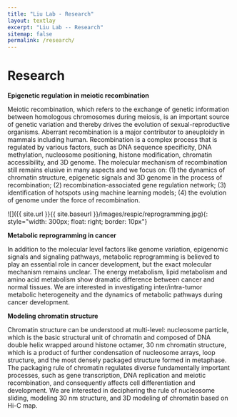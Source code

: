 ```yaml
---
title: "Liu Lab - Research"
layout: textlay
excerpt: "Liu Lab -- Research"
sitemap: false
permalink: /research/
---
```


# Research

**Epigenetic regulation in meiotic recombination**

Meiotic recombination, which refers to the exchange of genetic information between homologous chromosomes during meiosis, is an important source of genetic variation and thereby drives the evolution of sexual-reproductive organisms. Aberrant recombination is a major contributor to aneuploidy in mammals including human. Recombination is a complex process that is regulated by various factors, such as DNA sequence specificity, DNA methylation, nucleosome positioning, histone modification, chromatin accessibility, and 3D genome. The molecular mechanism of recombination still remains elusive in many aspects and we focus on: (1) the dynamics of chromatin structure, epigenetic signals and 3D genome in the process of recombination; (2) recombination-associated gene regulation network; (3) identification of hotspots using machine learning models; (4) the evolution of genome under the force of recombination.

![]({{ site.url }}{{ site.baseurl }}/images/respic/reprogramming.jpg){: style="width: 300px; float: right; border: 10px"}

**Metabolic reprogramming in cancer**

In addition to the molecular level factors like genome variation, epigenomic signals and signaling pathways, metabolic reprogramming is believed to play an essential role in cancer development, but the exact molecular mechanism remains unclear. The energy metabolism, lipid metabolism and amino acid metabolism show dramatic difference between cancer and normal tissues. We are interested in investigating inter/intra-tumor metabolic heterogeneity and the dynamics of metabolic pathways during cancer development. 

**Modeling chromatin structure**

Chromatin structure can be understood at multi-level: nucleosome particle, which is the basic structural unit of chromatin and composed of DNA double helix wrapped around histone octamer, 30 nm chromatin structure, which is a product of further condensation of nucleosome arrays, loop structure, and the most densely packaged structure formed in metaphase. The packaging rule of chromatin regulates diverse fundamentally important processes, such as gene transcription, DNA replication and meiotic recombination, and consequently affects cell differentiation and development. We are interested in deciphering the rule of nucleosome sliding, modeling 30 nm structure, and 3D modeling of chromatin based on Hi-C map.


